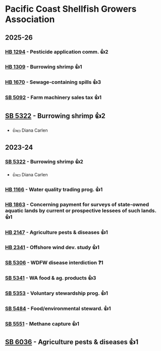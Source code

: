 # Pacific Coast Shellfish Growers Association
## 2025-26

### [HB 1294](/bill/2025-26/hb/1294/) - Pesticide application comm. 👍2  

### [HB 1309](/bill/2025-26/hb/1309/) - Burrowing shrimp 👍1  

### [HB 1670](/bill/2025-26/hb/1670/) - Sewage-containing spills 👍3  

### [SB 5092](/bill/2025-26/sb/5092/) - Farm machinery sales tax 👍1  

## [SB 5322](/bill/2025-26/sb/5322/) - Burrowing shrimp 👍2  
* 👍💵 Diana Carlen

## 2023-24

### [SB 5322](/bill/2023-24/sb/5322/) - Burrowing shrimp 👍2  
* 👍💵 Diana Carlen

### [HB 1166](/bill/2023-24/hb/1166/) - Water quality trading prog. 👍1  

### [HB 1863](/bill/2023-24/hb/1863/) - Concerning payment for surveys of state-owned aquatic lands by current or prospective lessees of such lands. 👍1  

### [HB 2147](/bill/2023-24/hb/2147/) - Agriculture pests & diseases 👍1  

### [HB 2341](/bill/2023-24/hb/2341/) - Offshore wind dev. study 👍1  

### [SB 5306](/bill/2023-24/sb/5306/) - WDFW disease interdiction   ❓1

### [SB 5341](/bill/2023-24/sb/5341/) - WA food & ag. products 👍3  

### [SB 5353](/bill/2023-24/sb/5353/) - Voluntary stewardship prog. 👍1  

### [SB 5484](/bill/2023-24/sb/5484/) - Food/environmental steward. 👍1  

### [SB 5551](/bill/2023-24/sb/5551/) - Methane capture 👍1  

## [SB 6036](/bill/2023-24/sb/6036/) - Agriculture pests & diseases 👍1  
